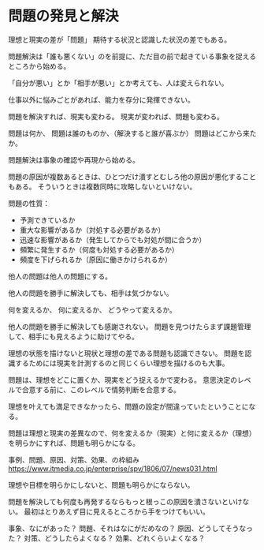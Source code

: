 # 問題の発見と解決

理想と現実の差が「問題」
期待する状況と認識した状況の差でもある。

問題解決は「誰も悪くない」のを前提に、ただ目の前で起きている事象を捉えるところから始める。

「自分が悪い」とか「相手が悪い」とか考えても、人は変えられない。

仕事以外に悩みごとがあれば、能力を存分に発揮できない。

問題を解決すれば、現実も変わる。
現実が変われば、問題も変わる。

問題は何か、
問題は誰のものか、（解決すると誰が喜ぶか）
問題はどこから来たか。

問題解決は事象の確認や再現から始める。

問題の原因が複数あるときは、ひとつだけ潰すとむしろ他の原因が悪化することもある。
そういうときは複数同時に攻略しないといけない。

問題の性質：

- 予測できているか
- 重大な影響があるか（対処する必要があるか）
- 迅速な影響があるか（発生してからでも対処が間に合うか）
- 頻繁に発生するか（何度も対処する必要があるか）
- 頻度を下げられるか（原因に働きかけられるか）

他人の問題は他人の問題にする。

他人の問題を勝手に解決しても、相手は気づかない。

何を変えるか、
何に変えるか、
どうやって変えるか。

他人の問題を勝手に解決しても感謝されない。
問題を見つけたらまず課題管理して、相手にも見えるように助けてやる。

理想の状態を描けないと現状と理想の差である問題も認識できない。
問題を認識するためには現実を計測するのと同じくらい理想を描けるのも大事。

問題は、理想をどこに置くか、現実をどう捉えるかで変わる。
意思決定のレベルで合意する前に、このレベルで情勢判断を合意する。

理想を叶えても満足できなかったら、問題の設定が間違っていたということになる。

問題は理想と現実の差異なので、何を変えるか（現実）と何に変えるか（理想）を明らかにすれば、問題も明らかになる。

事例、問題、原因、対策、効果、の枠組み
https://www.itmedia.co.jp/enterprise/spv/1806/07/news031.html

理想や目標を明らかにしないと、問題も明らかにならない。

問題を解決しても何度も再発するならもっと根っこの原因を潰さないといけない。
最初はとりあえず目に見えるところから手をつけてもいい。

事象、なにがあった？
問題、それはなにがだめなの？
原因、どうしてそうなった？
対策、どうしたらよくなる？
効果、どれくらいよくなる？
